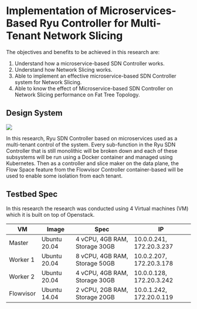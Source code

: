 #  Implementation of Microservices-Based Ryu Controller for Multi-Tenant Network Slicing

The objectives and benefits to be achieved in this research are:
1. Understand how a microservice-based SDN Controller works.
2. Understand how Network Slicing works.
3. Able to implement an effective microservice-based SDN Controller system for Network Slicing.
4. Able to know the effect of Microservice-based SDN Controller on Network Slicing performance on Fat Tree Topology.

## Design System
<img src="https://github.com/adaptivenetworklab/cloud-sdn/blob/main/assets/Design%20System.svg"/>

In this research, Ryu SDN Controller based on microservices used as a multi-tenant control of the system. Every sub-function in the Ryu SDN Controller that is still monolithic will be broken down and each of these subsystems will be run using a Docker container and managed using Kubernetes. Then as a controller and slice maker on the data plane, the Flow Space feature from the Flowvisor Controller container-based will be used to enable some isolation from each tenant. 

## Testbed Spec
In this research the research was conducted using 4 Virtual machines (VM) which it is built on top of Openstack.

VM | Image | Spec | IP
--- | --- | --- | ---
Master |  Ubuntu 20.04 | 4 vCPU, 4GB RAM, Storage 30GB  | 10.0.0.241, 172.20.3.237
Worker 1 | Ubuntu 20.04 | 8 vCPU, 4GB RAM, Storage 50GB  | 10.0.2.207, 172.20.3.178
Worker 2 | Ubuntu 20.04 | 4 vCPU, 4GB RAM, Storage 30GB  | 10.0.0.128, 172.20.3.242
Flowvisor | Ubuntu 14.04 | 2 vCPU, 2GB RAM, Storage 20GB | 10.0.1.242, 172.20.0.119


